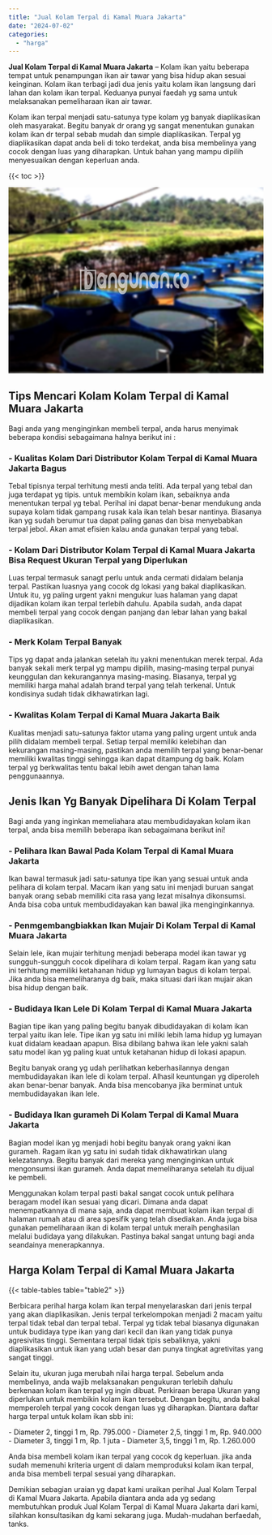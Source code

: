 ```yaml
---
title: "Jual Kolam Terpal di Kamal Muara Jakarta"
date: "2024-07-02"
categories: 
  - "harga"
---
```


**Jual Kolam Terpal di Kamal Muara Jakarta** – Kolam ikan yaitu beberapa tempat untuk penampungan ikan air tawar yang bisa hidup akan sesuai keinginan. Kolam ikan terbagi jadi dua jenis yaitu kolam ikan langsung dari lahan dan kolam ikan terpal. Keduanya punyai faedah yg sama untuk melaksanakan pemeliharaan ikan air tawar.

Kolam ikan terpal menjadi satu-satunya type kolam yg banyak diaplikasikan oleh masyarakat. Begitu banyak dr orang yg sangat menentukan gunakan kolam ikan dr terpal sebab mudah dan simple diaplikasikan. Terpal yg diaplikasikan dapat anda beli di toko terdekat, anda bisa membelinya yang cocok dengan luas yang diharapkan. Untuk bahan yang mampu dipilih menyesuaikan dengan keperluan anda.

{{< toc >}}

![Jual Kolam Terpal di Kamal Muara Jakarta](/images/jual-kolam-terpal-08.png)

## Tips Mencari Kolam Kolam Terpal di Kamal Muara Jakarta

Bagi anda yang menginginkan membeli terpal, anda harus menyimak beberapa kondisi sebagaimana halnya berikut ini :

### \- Kualitas Kolam Dari Distributor Kolam Terpal di Kamal Muara Jakarta Bagus

Tebal tipisnya terpal terhitung mesti anda teliti. Ada terpal yang tebal dan juga terdapat yg tipis. untuk membikin kolam ikan, sebaiknya anda menentukan terpal yg tebal. Perihal ini dapat benar-benar mendukung anda supaya kolam tidak gampang rusak kala ikan telah besar nantinya. Biasanya ikan yg sudah berumur tua dapat paling ganas dan bisa menyebabkan terpal jebol. Akan amat efisien kalau anda gunakan terpal yang tebal.

### \- Kolam Dari Distributor Kolam Terpal di Kamal Muara Jakarta Bisa Request Ukuran Terpal yang Diperlukan

Luas terpal termasuk sanagt perlu untuk anda cermati didalam belanja terpal. Pastikan luasnya yang cocok dg lokasi yang bakal diaplikasikan. Untuk itu, yg paling urgent yakni mengukur luas halaman yang dapat dijadikan kolam ikan terpal terlebih dahulu. Apabila sudah, anda dapat membeli terpal yang cocok dengan panjang dan lebar lahan yang bakal diaplikasikan.

### \- Merk Kolam Terpal Banyak

Tips yg dapat anda jalankan setelah itu yakni menentukan merek terpal. Ada banyak sekali merk terpal yg mampu dipilih, masing-masing terpal punyai keunggulan dan kekurangannya masing-masing. Biasanya, terpal yg memiliki harga mahal adalah brand terpal yang telah terkenal. Untuk kondisinya sudah tidak dikhawatirkan lagi.

### \- Kwalitas Kolam Terpal di Kamal Muara Jakarta Baik

Kualitas menjadi satu-satunya faktor utama yang paling urgent untuk anda pilih didalam membeli terpal. Setiap terpal memiliki kelebihan dan kekurangan masing-masing, pastikan anda memilih terpal yang benar-benar memiliki kwalitas tinggi sehingga ikan dapat ditampung dg baik. Kolam terpal yg berkwalitas tentu bakal lebih awet dengan tahan lama penggunaannya.

## Jenis Ikan Yg Banyak Dipelihara Di Kolam Terpal

Bagi anda yang inginkan memeliahara atau membudidayakan kolam ikan terpal, anda bisa memilih beberapa ikan sebagaimana berikut ini!

### \- Pelihara Ikan Bawal Pada Kolam Terpal di Kamal Muara Jakarta

Ikan bawal termasuk jadi satu-satunya tipe ikan yang sesuai untuk anda pelihara di kolam terpal. Macam ikan yang satu ini menjadi buruan sangat banyak orang sebab memiliki cita rasa yang lezat misalnya dikonsumsi. Anda bisa coba untuk membudidayakan kan bawal jika menginginkannya.

### \- Penmgembangbiakkan Ikan Mujair Di Kolam Terpal di Kamal Muara Jakarta

Selain lele, ikan mujair terhitung menjadi beberapa model ikan tawar yg sungguh-sungguh cocok dipelihara di kolam terpal. Ragam ikan yang satu ini terhitung memiliki ketahanan hidup yg lumayan bagus di kolam terpal. Jika anda bisa memeliharanya dg baik, maka situasi dari ikan mujair akan bisa hidup dengan baik.

### \- Budidaya Ikan Lele Di Kolam Terpal di Kamal Muara Jakarta

Bagian tipe ikan yang paling begitu banyak dibudidayakan di kolam ikan terpal yaitu ikan lele. Tipe ikan yg satu ini miliki lebih lama hidup yg lumayan kuat didalam keadaan apapun. Bisa dibilang bahwa ikan lele yakni salah satu model ikan yg paling kuat untuk ketahanan hidup di lokasi apapun.

Begitu banyak orang yg udah perlihatkan keberhasilannya dengan membudidayakan ikan lele di kolam terpal. Alhasil keuntungan yg diperoleh akan benar-benar banyak. Anda bisa mencobanya jika berminat untuk membudidayakan ikan lele.

### \- Budidaya Ikan gurameh Di Kolam Terpal di Kamal Muara Jakarta

Bagian model ikan yg menjadi hobi begitu banyak orang yakni ikan gurameh. Ragam ikan yg satu ini sudah tidak dikhawatirkan ulang kelezatannya. Begitu banyak dari mereka yang menginginkan untuk mengonsumsi ikan gurameh. Anda dapat memeliharanya setelah itu dijual ke pembeli.

Menggunakan kolam terpal pasti bakal sangat cocok untuk pelihara beragam model ikan sesuai yang dicari. Dimana anda dapat menempatkannya di mana saja, anda dapat membuat kolam ikan terpal di halaman rumah atau di area spesifik yang telah disediakan. Anda juga bisa gunakan pemeliharaan ikan di kolam terpal untuk meraih penghasilan melalui budidaya yang dilakukan. Pastinya bakal sangat untung bagi anda seandainya menerapkannya.

## Harga Kolam Terpal di Kamal Muara Jakarta

{{< table-tables table="table2" >}}

Berbicara perihal harga kolam ikan terpal menyelaraskan dari jenis terpal yang akan diaplikasikan. Jenis terpal terkelompokan menjadi 2 macam yaitu terpal tidak tebal dan terpal tebal. Terpal yg tidak tebal biasanya digunakan untuk budidaya type ikan yang dari kecil dan ikan yang tidak punya agresivitas tinggi. Sementara terpal tidak tipis sebaliknya, yakni diaplikasikan untuk ikan yang udah besar dan punya tingkat agretivitas yang sangat tinggi.

Selain itu, ukuran juga merubah nilai harga terpal. Sebelum anda membelinya, anda wajib melaksanakan pengukuran terlebih dahulu berkenaan kolam ikan terpal yg ingin dibuat. Perkiraan berapa Ukuran yang diperlukan untuk membikin kolam ikan tersebut. Dengan begitu, anda bakal memperoleh terpal yang cocok dengan luas yg diharapkan. Diantara daftar harga terpal untuk kolam ikan sbb ini:

\- Diameter 2, tinggi 1 m, Rp. 795.000 - Diameter 2,5, tinggi 1 m, Rp. 940.000 - Diameter 3, tinggi 1 m, Rp. 1 juta - Diameter 3,5, tinggi 1 m, Rp. 1.260.000

Anda bisa membeli kolam ikan terpal yang cocok dg keperluan. jika anda sudah memenuhi kriteria urgent di dalam memproduksi kolam ikan terpal, anda bisa membeli terpal sesuai yang diharapkan.

Demikian sebagian uraian yg dapat kami uraikan perihal Jual Kolam Terpal di Kamal Muara Jakarta. Apabila diantara anda ada yg sedang membutuhkan produk Jual Kolam Terpal di Kamal Muara Jakarta dari kami, silahkan konsultasikan dg kami sekarang juga. Mudah-mudahan berfaedah, tanks.
